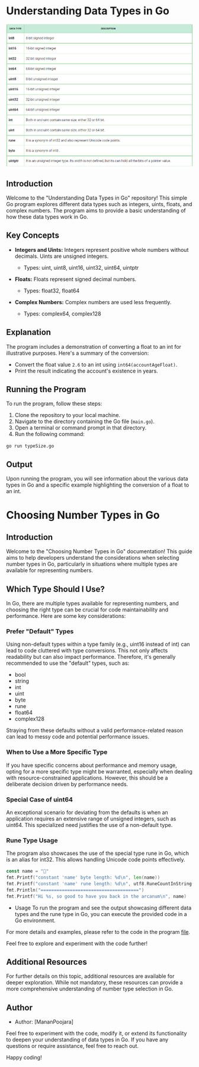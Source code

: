 # Understanding Data Types in Go

![alt text](./Golang-Integers.png)

## Introduction

Welcome to the "Understanding Data Types in Go" repository! This simple Go program explores different data types such as integers, uints, floats, and complex numbers. The program aims to provide a basic understanding of how these data types work in Go.

## Key Concepts

- **Integers and Uints:** Integers represent positive whole numbers without decimals. Uints are unsigned integers.

  - Types: uint, uint8, uint16, uint32, uint64, uintptr

- **Floats:** Floats represent signed decimal numbers.

  - Types: float32, float64

- **Complex Numbers:** Complex numbers are used less frequently.
  - Types: complex64, complex128

## Explanation

The program includes a demonstration of converting a float to an int for illustrative purposes. Here's a summary of the conversion:

- Convert the float value `2.6` to an int using `int64(accountAgeFloat)`.
- Print the result indicating the account's existence in years.

## Running the Program

To run the program, follow these steps:

1. Clone the repository to your local machine.
2. Navigate to the directory containing the Go file (`main.go`).
3. Open a terminal or command prompt in that directory.
4. Run the following command:

`go run typeSize.go`

## Output

Upon running the program, you will see information about the various data types in Go and a specific example highlighting the conversion of a float to an int.

# Choosing Number Types in Go

## Introduction

Welcome to the "Choosing Number Types in Go" documentation! This guide aims to help developers understand the considerations when selecting number types in Go, particularly in situations where multiple types are available for representing numbers.

## Which Type Should I Use?

In Go, there are multiple types available for representing numbers, and choosing the right type can be crucial for code maintainability and performance. Here are some key considerations:

### Prefer "Default" Types

Using non-default types within a type family (e.g., uint16 instead of int) can lead to code cluttered with type conversions. This not only affects readability but can also impact performance. Therefore, it's generally recommended to use the "default" types, such as:

- bool
- string
- int
- uint
- byte
- rune
- float64
- complex128

Straying from these defaults without a valid performance-related reason can lead to messy code and potential performance issues.

### When to Use a More Specific Type

If you have specific concerns about performance and memory usage, opting for a more specific type might be warranted, especially when dealing with resource-constrained applications. However, this should be a deliberate decision driven by performance needs.

### Special Case of uint64

An exceptional scenario for deviating from the defaults is when an application requires an extensive range of unsigned integers, such as uint64. This specialized need justifies the use of a non-default type.

### Rune Type Usage

The program also showcases the use of the special type rune in Go, which is an alias for int32. This allows handling Unicode code points effectively.

```go
const name = "🐻"
fmt.Printf("constant 'name' byte length: %d\n", len(name))
fmt.Printf("constant 'name' rune length: %d\n", utf8.RuneCountInString(name))
fmt.Println("=====================================")
fmt.Printf("Hi %s, so good to have you back in the arcanum\n", name)
```

- Usage
  To run the program and see the output showcasing different data types and the rune type in Go, you can execute the provided code in a Go environment.

For more details and examples, please refer to the code in the program [file](typeSize.go).

Feel free to explore and experiment with the code further!

## Additional Resources

For further details on this topic, additional resources are available for deeper exploration. While not mandatory, these resources can provide a more comprehensive understanding of number type selection in Go.

## Author

- Author: [MananPoojara]

Feel free to experiment with the code, modify it, or extend its functionality to deepen your understanding of data types in Go. If you have any questions or require assistance, feel free to reach out.

Happy coding!
